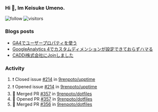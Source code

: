 ### Hi 👋, Im Keisuke Umeno.

<!--
**9renpoto/9renpoto** is a ✨ _special_ ✨ repository because its `README.md` (this file) appears on your GitHub profile.

Here are some ideas to get you started:

- 🔭 I’m currently working on ...
- 🌱 I’m currently learning ...
- 👯 I’m looking to collaborate on ...
- 🤔 I’m looking for help with ...
- 💬 Ask me about ...
- 📫 How to reach me: ...
- 😄 Pronouns: ...
- ⚡ Fun fact: ...
-->

![follow](https://img.shields.io/github/followers/9renpoto?label=Follow&style=social)
![visitors](https://komarev.com/ghpvc/?username=9renpoto&label=Profile%20views&color=0e75b6&style=flat)

### Blogs posts

<!-- BLOG-POST-LIST:START -->
- [GA4でユーザープロパティを使う](https://9renpoto.dev/2021/02/21/google-analytics-4-user-properties/)
- [GoogleAnalytics 4でカスタムディメンションが設定できておらずハマる](https://9renpoto.dev/2021/02/13/google-analytics-4/)
- [CADDi株式会社にJoinしました](https://9renpoto.dev/2020/12/05/join/)
<!-- BLOG-POST-LIST:END -->

### Activity

<!--START_SECTION:activity-->
1. ❗️ Closed issue [#214](https://github.com/9renpoto/upptime/issues/214) in [9renpoto/upptime](https://github.com/9renpoto/upptime)
2. ❗️ Opened issue [#214](https://github.com/9renpoto/upptime/issues/214) in [9renpoto/upptime](https://github.com/9renpoto/upptime)
3. 🎉 Merged PR [#357](https://github.com/9renpoto/dotfiles/pull/357) in [9renpoto/dotfiles](https://github.com/9renpoto/dotfiles)
4. 💪 Opened PR [#357](https://github.com/9renpoto/dotfiles/pull/357) in [9renpoto/dotfiles](https://github.com/9renpoto/dotfiles)
5. 🎉 Merged PR [#356](https://github.com/9renpoto/dotfiles/pull/356) in [9renpoto/dotfiles](https://github.com/9renpoto/dotfiles)
<!--END_SECTION:activity-->

<!--START_SECTION:waka-->
<!--END_SECTION:waka-->
